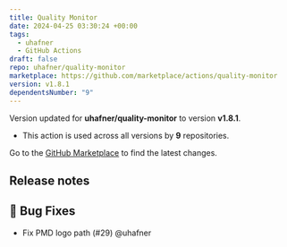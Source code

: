 ```yaml
---
title: Quality Monitor
date: 2024-04-25 03:30:24 +00:00
tags:
  - uhafner
  - GitHub Actions
draft: false
repo: uhafner/quality-monitor
marketplace: https://github.com/marketplace/actions/quality-monitor
version: v1.8.1
dependentsNumber: "9"
---
```



Version updated for **uhafner/quality-monitor** to version **v1.8.1**.
- This action is used across all versions by **9** repositories.

Go to the [GitHub Marketplace](https://github.com/marketplace/actions/quality-monitor) to find the latest changes.

## Release notes

## 🐛 Bug Fixes

* Fix PMD logo path (#29) @uhafner

